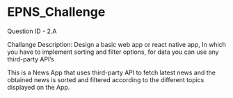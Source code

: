 # EPNS_Challenge

Question ID - 2.A   

Challange Description:
Design a basic web app or react native app, In which you have to implement sorting and filter options, for data you can use any third-party API’s

This is a News App that uses third-party API to fetch latest news and the obtained news is sorted and filtered according to the different topics displayed on the App.
